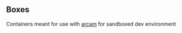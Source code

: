 ## Boxes
Containers meant for use with [arcam](https://github.com/sandorex/arcam) for sandboxed dev environment
